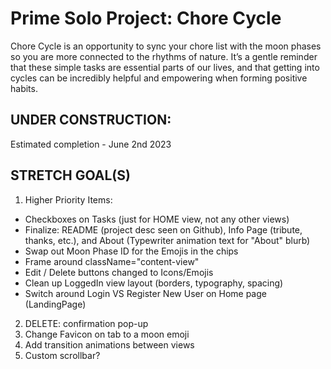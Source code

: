 # Prime Solo Project: Chore Cycle 

Chore Cycle is an opportunity to sync your chore list with the moon phases so you are more connected to the rhythms of nature. It’s a gentle reminder that these simple tasks are essential parts of our lives, and that getting into cycles can be incredibly helpful and empowering when forming positive habits.

## UNDER CONSTRUCTION: 
Estimated completion - June 2nd 2023

## STRETCH GOAL(S)
1. Higher Priority Items: 
  - Checkboxes on Tasks (just for HOME view, not any other views)
  - Finalize: README (project desc seen on Github), Info Page (tribute, thanks, etc.), and About (Typewriter animation text for "About" blurb)
  - Swap out Moon Phase ID for the Emojis in the chips
  - Frame around className="content-view"
  - Edit / Delete buttons changed to Icons/Emojis 
  - Clean up LoggedIn view layout (borders, typography, spacing)
  - Switch around Login VS Register New User on Home page (LandingPage) 
2. DELETE: confirmation pop-up
3. Change Favicon on tab to a moon emoji
4. Add transition animations between views
5. Custom scrollbar?